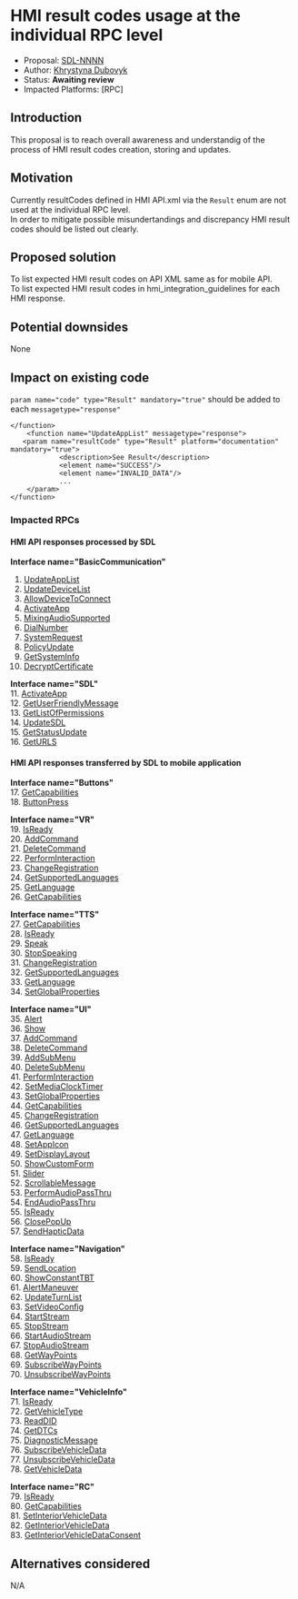 # HMI result codes usage at the individual RPC level

* Proposal: [SDL-NNNN](NNNN-filename.md)
* Author: [Khrystyna Dubovyk](https://github.com/KhrystynaDubovyk)
* Status: **Awaiting review**
* Impacted Platforms: [RPC]

## Introduction

This proposal is to reach overall awareness and understandig of the process of HMI result codes creation, storing and updates.

## Motivation

Currently resultCodes defined in HMI API.xml via the `Result` enum are not used at the individual RPC level.  
In order to mitigate possible misundertandings and discrepancy HMI result codes should be listed out clearly.

## Proposed solution
To list expected HMI result codes on API XML same as for mobile API.  
To list expected HMI result codes in hmi_integration_guidelines for each HMI response.

## Potential downsides
None

## Impact on existing code
`param name="code" type="Result" mandatory="true"` should be added to each `messagetype="response"`  

```  
</function>
    <function name="UpdateAppList" messagetype="response">
   <param name="resultCode" type="Result" platform="documentation" mandatory="true">
            <description>See Result</description>
            <element name="SUCCESS"/>
            <element name="INVALID_DATA"/>
            ...
    </param> 
</function>
```

### Impacted RPCs  
#### **HMI API responses processed by SDL**  
**Interface name="BasicCommunication"**
1. [UpdateAppList](https://github.com/smartdevicelink/sdl_core/blob/develop/src/components/interfaces/HMI_API.xml#L2771)
2. [UpdateDeviceList](https://github.com/smartdevicelink/sdl_core/blob/develop/src/components/interfaces/HMI_API.xml#L2779)
3. [AllowDeviceToConnect](https://github.com/smartdevicelink/sdl_core/blob/develop/src/components/interfaces/HMI_API.xml#L2797)
4. [ActivateApp](https://github.com/smartdevicelink/sdl_core/blob/develop/src/components/interfaces/HMI_API.xml#L2824)
5. [MixingAudioSupported](https://github.com/smartdevicelink/sdl_core/blob/develop/src/components/interfaces/HMI_API.xml#L2903)  
6. [DialNumber](https://github.com/smartdevicelink/sdl_core/blob/develop/src/components/interfaces/HMI_API.xml#L2918)  
7. [SystemRequest](https://github.com/smartdevicelink/sdl_core/blob/develop/src/components/interfaces/HMI_API.xml#L2964)  
8. [PolicyUpdate](https://github.com/smartdevicelink/sdl_core/blob/develop/src/components/interfaces/HMI_API.xml#L2988)  
9. [GetSystemInfo](https://github.com/smartdevicelink/sdl_core/blob/develop/src/components/interfaces/HMI_API.xml#L3041)  
10. [DecryptCertificate](https://github.com/smartdevicelink/sdl_core/blob/develop/src/components/interfaces/HMI_API.xml#L3065)  


**Interface name="SDL"**  
11. [ActivateApp](https://github.com/smartdevicelink/sdl_core/blob/develop/src/components/interfaces/HMI_API.xml#L4730)  
12. [GetUserFriendlyMessage](https://github.com/smartdevicelink/sdl_core/blob/develop/src/components/interfaces/HMI_API.xml#L4755)  
13. [GetListOfPermissions](https://github.com/smartdevicelink/sdl_core/blob/develop/src/components/interfaces/HMI_API.xml#L4797)  
14. [UpdateSDL](https://github.com/smartdevicelink/sdl_core/blob/develop/src/components/interfaces/HMI_API.xml#L4851)  
15. [GetStatusUpdate](https://github.com/smartdevicelink/sdl_core/blob/develop/src/components/interfaces/HMI_API.xml#L4859)  
16. [GetURLS](https://github.com/smartdevicelink/sdl_core/blob/develop/src/components/interfaces/HMI_API.xml#L4880)  

#### **HMI API responses transferred by SDL to mobile application**  
**Interface name="Buttons"**  
17. [GetCapabilities](https://github.com/smartdevicelink/sdl_core/blob/develop/src/components/interfaces/HMI_API.xml#L2669)  
18. [ButtonPress](https://github.com/smartdevicelink/sdl_core/blob/develop/src/components/interfaces/HMI_API.xml#L2691)  

**Interface name="VR"**  
19. [IsReady](https://github.com/smartdevicelink/sdl_core/blob/develop/src/components/interfaces/HMI_API.xml#L3084)  
20. [AddCommand](https://github.com/smartdevicelink/sdl_core/blob/develop/src/components/interfaces/HMI_API.xml#L3115)  
21. [DeleteCommand](https://github.com/smartdevicelink/sdl_core/blob/develop/src/components/interfaces/HMI_API.xml#L3132)  
22. [PerformInteraction](https://github.com/smartdevicelink/sdl_core/blob/develop/src/components/interfaces/HMI_API.xml#L3165)  
23. [ChangeRegistration](https://github.com/smartdevicelink/sdl_core/blob/develop/src/components/interfaces/HMI_API.xml#L3197)  
24. [GetSupportedLanguages](https://github.com/smartdevicelink/sdl_core/blob/develop/src/components/interfaces/HMI_API.xml#L3208)  
25. [GetLanguage](https://github.com/smartdevicelink/sdl_core/blob/develop/src/components/interfaces/HMI_API.xml#L3216)  
26. [GetCapabilities](https://github.com/smartdevicelink/sdl_core/blob/develop/src/components/interfaces/HMI_API.xml#L3222)  

**Interface name="TTS"**  
27. [GetCapabilities](https://github.com/smartdevicelink/sdl_core/blob/develop/src/components/interfaces/HMI_API.xml#L3234)  
28. [IsReady](https://github.com/smartdevicelink/sdl_core/blob/develop/src/components/interfaces/HMI_API.xml#L3251)  
29. [Speak](https://github.com/smartdevicelink/sdl_core/blob/develop/src/components/interfaces/HMI_API.xml#L3271)  
30. [StopSpeaking](https://github.com/smartdevicelink/sdl_core/blob/develop/src/components/interfaces/HMI_API.xml#L3277)  
31. [ChangeRegistration](https://github.com/smartdevicelink/sdl_core/blob/develop/src/components/interfaces/HMI_API.xml#L3298)  
32. [GetSupportedLanguages](https://github.com/smartdevicelink/sdl_core/blob/develop/src/components/interfaces/HMI_API.xml#L3309)  
33. [GetLanguage](https://github.com/smartdevicelink/sdl_core/blob/develop/src/components/interfaces/HMI_API.xml#L3317)  
34. [SetGlobalProperties](https://github.com/smartdevicelink/sdl_core/blob/develop/src/components/interfaces/HMI_API.xml#L3339)  

**Interface name="UI"**  
35. [Alert](https://github.com/smartdevicelink/sdl_core/blob/develop/src/components/interfaces/HMI_API.xml#L3377)  
36. [Show](https://github.com/smartdevicelink/sdl_core/blob/develop/src/components/interfaces/HMI_API.xml#L3419)  
37. [AddCommand](https://github.com/smartdevicelink/sdl_core/blob/develop/src/components/interfaces/HMI_API.xml#L3437)  
38. [DeleteCommand](https://github.com/smartdevicelink/sdl_core/blob/develop/src/components/interfaces/HMI_API.xml#L3448)  
39. [AddSubMenu](https://github.com/smartdevicelink/sdl_core/blob/develop/src/components/interfaces/HMI_API.xml#L3462)  
40. [DeleteSubMenu](https://github.com/smartdevicelink/sdl_core/blob/develop/src/components/interfaces/HMI_API.xml#L3473)  
41. [PerformInteraction](https://github.com/smartdevicelink/sdl_core/blob/develop/src/components/interfaces/HMI_API.xml#L3500)  
42. [SetMediaClockTimer](https://github.com/smartdevicelink/sdl_core/blob/develop/src/components/interfaces/HMI_API.xml#L3532)  
43. [SetGlobalProperties](https://github.com/smartdevicelink/sdl_core/blob/develop/src/components/interfaces/HMI_API.xml#L3556)  
44. [GetCapabilities](https://github.com/smartdevicelink/sdl_core/blob/develop/src/components/interfaces/HMI_API.xml#L3582)  
45. [ChangeRegistration](https://github.com/smartdevicelink/sdl_core/blob/develop/src/components/interfaces/HMI_API.xml#L3624)  
46. [GetSupportedLanguages](https://github.com/smartdevicelink/sdl_core/blob/develop/src/components/interfaces/HMI_API.xml#L3635)  
47. [GetLanguage](https://github.com/smartdevicelink/sdl_core/blob/develop/src/components/interfaces/HMI_API.xml#L3643)  
48. [SetAppIcon](https://github.com/smartdevicelink/sdl_core/blob/develop/src/components/interfaces/HMI_API.xml#L3661)  
49. [SetDisplayLayout](https://github.com/smartdevicelink/sdl_core/blob/develop/src/components/interfaces/HMI_API.xml#L3674)  
50. [ShowCustomForm](https://github.com/smartdevicelink/sdl_core/blob/develop/src/components/interfaces/HMI_API.xml#L3716)  
51. [Slider](https://github.com/smartdevicelink/sdl_core/blob/develop/src/components/interfaces/HMI_API.xml#L3768)  
52. [ScrollableMessage](https://github.com/smartdevicelink/sdl_core/blob/develop/src/components/interfaces/HMI_API.xml#L3789)  
53. [PerformAudioPassThru](https://github.com/smartdevicelink/sdl_core/blob/develop/src/components/interfaces/HMI_API.xml#L3810)  
54. [EndAudioPassThru](https://github.com/smartdevicelink/sdl_core/blob/develop/src/components/interfaces/HMI_API.xml#L3815)  
55. [IsReady](https://github.com/smartdevicelink/sdl_core/blob/develop/src/components/interfaces/HMI_API.xml#L3820)  
56. [ClosePopUp](https://github.com/smartdevicelink/sdl_core/blob/develop/src/components/interfaces/HMI_API.xml#L3831)  
57. [SendHapticData](https://github.com/smartdevicelink/sdl_core/blob/develop/src/components/interfaces/HMI_API.xml#L3863)  

**Interface name="Navigation"**  
58. [IsReady](https://github.com/smartdevicelink/sdl_core/blob/develop/src/components/interfaces/HMI_API.xml#L3872)  
59. [SendLocation](https://github.com/smartdevicelink/sdl_core/blob/develop/src/components/interfaces/HMI_API.xml#L3913)  
60. [ShowConstantTBT](https://github.com/smartdevicelink/sdl_core/blob/develop/src/components/interfaces/HMI_API.xml#L3950)  
61. [AlertManeuver](https://github.com/smartdevicelink/sdl_core/blob/develop/src/components/interfaces/HMI_API.xml#L3961)  
62. [UpdateTurnList](https://github.com/smartdevicelink/sdl_core/blob/develop/src/components/interfaces/HMI_API.xml#L3974)  
63. [SetVideoConfig](https://github.com/smartdevicelink/sdl_core/blob/develop/src/components/interfaces/HMI_API.xml#L3991)  
64. [StartStream](https://github.com/smartdevicelink/sdl_core/blob/develop/src/components/interfaces/HMI_API.xml#L4012)  
65. [StopStream](https://github.com/smartdevicelink/sdl_core/blob/develop/src/components/interfaces/HMI_API.xml#L4020)  
66. [StartAudioStream](https://github.com/smartdevicelink/sdl_core/blob/develop/src/components/interfaces/HMI_API.xml#L4031)  
67. [StopAudioStream](https://github.com/smartdevicelink/sdl_core/blob/develop/src/components/interfaces/HMI_API.xml#L4039)  
68. [GetWayPoints](https://github.com/smartdevicelink/sdl_core/blob/develop/src/components/interfaces/HMI_API.xml#L4062)  
69. [SubscribeWayPoints](https://github.com/smartdevicelink/sdl_core/blob/develop/src/components/interfaces/HMI_API.xml#L4081)  
70. [UnsubscribeWayPoints](https://github.com/smartdevicelink/sdl_core/blob/develop/src/components/interfaces/HMI_API.xml#L4088)  

**Interface name="VehicleInfo"**  
71. [IsReady](https://github.com/smartdevicelink/sdl_core/blob/develop/src/components/interfaces/HMI_API.xml#L4097)  
72. [GetVehicleType](https://github.com/smartdevicelink/sdl_core/blob/develop/src/components/interfaces/HMI_API.xml#L4105)  
73. [ReadDID](https://github.com/smartdevicelink/sdl_core/blob/develop/src/components/interfaces/HMI_API.xml#L4120)  
74. [GetDTCs](https://github.com/smartdevicelink/sdl_core/blob/develop/src/components/interfaces/HMI_API.xml#L4137)  
75. [DiagnosticMessage](https://github.com/smartdevicelink/sdl_core/blob/develop/src/components/interfaces/HMI_API.xml#L4166)  
76. [SubscribeVehicleData](https://github.com/smartdevicelink/sdl_core/blob/develop/src/components/interfaces/HMI_API.xml#L4255)  
77. [UnsubscribeVehicleData](https://github.com/smartdevicelink/sdl_core/blob/develop/src/components/interfaces/HMI_API.xml#L4413)  
78. [GetVehicleData](https://github.com/smartdevicelink/sdl_core/blob/develop/src/components/interfaces/HMI_API.xml#L4567)  

**Interface name="RC"**  
79. [IsReady](https://github.com/smartdevicelink/sdl_core/blob/develop/src/components/interfaces/HMI_API.xml#L4894)  
80. [GetCapabilities](https://github.com/smartdevicelink/sdl_core/blob/develop/src/components/interfaces/HMI_API.xml#L4903)  
81. [SetInteriorVehicleData](https://github.com/smartdevicelink/sdl_core/blob/develop/src/components/interfaces/HMI_API.xml#L4918)  
82. [GetInteriorVehicleData](https://github.com/smartdevicelink/sdl_core/blob/develop/src/components/interfaces/HMI_API.xml#L4936)  
83. [GetInteriorVehicleDataConsent](https://github.com/smartdevicelink/sdl_core/blob/develop/src/components/interfaces/HMI_API.xml#L4957)


## Alternatives considered
N/A
